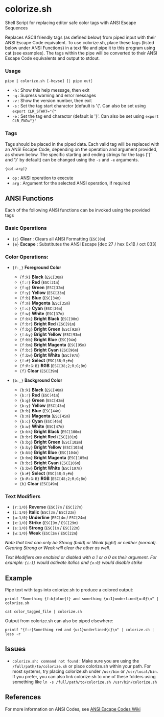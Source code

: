 # colorize.sh
Shell Script for replacing editor safe color tags with ANSI Escape Sequences

Replaces ASCII friendly tags (as defined below) from piped input with their ANSI Escape Code equivalent. To use colorize.sh, place these tags (listed below under ANSI Functions) in a text file and pipe it to this program using cat (see examples). The tags within the pipe will be converted to their ANSI Escape Code equivalents and output to stdout.

### Usage
`pipe | colorize.sh [-hqvse] [| pipe out]`
* `-h` : Show this help message, then exit
* `-q` : Supress warning and error messages
* `-v` : Show the version number, then exit
* `-s` : Set the tag start charactor (default is '{'. Can also be set using `export CLR_START="{"`
* `-e` : Set the tag end charactor (default is '}'. Can also be set using `export CLR_END="}"`

### Tags
Tags should be placed in the piped data. Each valid tag will be replaced with an ANSI Escape Code, depending on the operation and argument provided, as shown below. The specific starting and ending strings for the tags ('{' and '}' by default) can be changed using the `-s` and `-e` arguments.

`{op[:arg]}`
* `op` : ANSI operation to execute
* `arg` : Argument for the selected ANSI operation, if required

## ANSI Functions
Each of the following ANSI functions can be invoked using the provided tags

### Basic Operations
* `{c}` __Clear__ : Clears all ANSI Formatting (`ESC[0m`)
* `{e}` __Escape__ : Substitutes the ANSI Escape [dec 27 / hex 0x1B / oct 033]

### Color Operations:
* `{f:_}` __Foreground Color__
  * `{f:k}` __Black__ (`ESC[30m`)
  * `{f:r}` __Red__ (`ESC[31m`)
  * `{f:g}` __Green__ (`ESC[32m`)
  * `{f:y}` __Yellow__ (`ESC[33m`)
  * `{f:b}` __Blue__ (`ESC[34m`)
  * `{f:m}` __Magenta__ (`ESC[35m`)
  * `{f:c}` __Cyan__ (`ESC[36m`)
  * `{f:w}` __White__ (`ESC[37m`)
  * `{f:bk}` __Bright Black__ (`ESC[90m`)
  * `{f:br}` __Bright Red__ (`ESC[91m`)
  * `{f:bg}` __Bright Green__ (`ESC[92m`)
  * `{f:by}` __Bright Yellow__ (`ESC[93m`)
  * `{f:bb}` __Bright Blue__ (`ESC[94m`)
  * `{f:bm}` __Bright Magenta__ (`ESC[95m`)
  * `{f:bc}` __Bright Cyan__ (`ESC[96m`)
  * `{f:bw}` __Bright White__ (`ESC[97m`)
  * `{f:#}` __Select__ (`ESC[38;5;#m`)
  * `{f:R:G:B}` __RGB__ (`ESC[38;2;R;G;Bm`)
  * `{f}` __Clear__ (`ESC[39m`)

* `{b:_}` __Background Color__
  * `{b:k}` __Black__ (`ESC[40m`)
  * `{b:r}` __Red__ (`ESC[41m`)
  * `{b:g}` __Green__ (`ESC[42m`)
  * `{b:y}` __Yellow__ (`ESC[43m`)
  * `{b:b}` __Blue__ (`ESC[44m`)
  * `{b:m}` __Magenta__ (`ESC[45m`)
  * `{b:c}` __Cyan__ (`ESC[46m`)
  * `{b:w}` __White__ (`ESC[47m`)
  * `{b:bk}` __Bright Black__ (`ESC[100m`)
  * `{b:br}` __Bright Red__ (`ESC[101m`)
  * `{b:bg}` __Bright Green__ (`ESC[102m`)
  * `{b:by}` __Bright Yellow__ (`ESC[103m`)
  * `{b:bb}` __Bright Blue__ (`ESC[104m`)
  * `{b:bm}` __Bright Magenta__ (`ESC[105m`)
  * `{b:bc}` __Bright Cyan__ (`ESC[106m`)
  * `{b:bw}` __Bright White__ (`ESC[107m`)
  * `{b:#}` __Select__ (`ESC[48;5;#m`)
  * `{b:R:G:B}` __RGB__ (`ESC[48;2;R;G;Bm`)
  * `{b}` __Clear__ (`ESC[49m`)

### Text Modifiers
* `{r:1/0}` __Reverse__ (`ESC[7m` / `ESC[27m`)
* `{i:1/0}` __Italic__ (`ESC[3m` / `ESC[23m`)
* `{u:1/0}` __Underline__ (`ESC[4m` / `ESC[24m`)
* `{x:1/0}` __Strike__ (`ESC[9m` / `ESC[29m`)
* `{s:1/0}` __Strong__ (`ESC[1m` / `ESC[22m`)
* `{w:1/0}` __Weak__ (`ESC[2m` / `ESC[22m`)

_Note that text can only be Strong (bold) or Weak (light) or neither (normal).
Clearing Strong or Weak will clear the other as well._

_Text Modifiers are enabled or diabled with a 1 or a 0 as their argument. For example:
`{i:1}` would activate italics and `{x:0}` would disable strike_

## Example

Pipe text with tags into colorize.sh to produce a colored output:

`printf "Something {f:b}blue{f} and something {u:1}underlined{u:0}\n" | colorize.sh`

`cat color_tagged_file | colorize.sh`

Output from colorize.sh can also be piped elsewhere:

`printf "{f:r}Something red and {u:1}underlined{c}\n" | colorize.sh | less -r`

## Issues

* `colorize.sh: command not found` : Make sure you are using the `/full/path/to/colorize.sh` or place colorize.sh within your path. For most systems, try placing colorize.sh under `/usr/bin` or `/usr/local/bin`. If you prefer, you can also link colorize.sh to one of these folders using something like `ln -s /full/path/to/colorize.sh /usr/bin/colorize.sh`

## References
For more information on ANSI Codes, see [ANSI Escape Codes Wiki](https://en.wikipedia.org/wiki/ANSI_escape_code)
